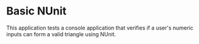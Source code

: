 # Basic NUnit

This application tests a console application that verifies if a user's numeric inputs can form a valid triangle using NUnit.
